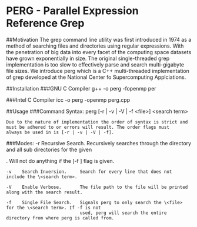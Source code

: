 # PERG - Parallel Expression Reference Grep

##Motivation
The grep command line utility was first introduced in 1974 as a method of searching files and directories using regular expressions. With the penetration of big data into every facet of the computing space datasets have grown exponentially in size. The original single-threaded grep implementation is too slow to effectively parse and search multi-gigabyte file sizes. We introduce perg which is a C++ multi-threaded implementation of grep developed at the National Center fo Supercomputing Applciations.

##Installation
###GNU C Compiler
    g++ -o perg -fopenmp per

###Intel C Compiler
    icc -o perg -openmp perg.cpp

##Usage
###Command Syntax:
    perg [-r | -v | -V | -f \<file>] \<search term>

    Due to the nature of implementation the order of syntax is strict and must be adhered to or errors will result. The order flags must
    always be used in is [-r | -v | -V | -f].

###Modes:
    -r    Recursive Search.     Recursively searches through the directory and all sub directories for the 
                                given <search term>. Will not do anything if the [-f <file>] flag is given.

    -v    Search Inversion.     Search for every line that does not include the \<search term>.

    -V    Enable Verbose.       The file path to the file will be printed along with the search result.

    -f    Single File Search.   Signals perg to only search the \<file> for the \<search term>. If -f is not
                                used, perg will search the entire directory from where perg is called from.
